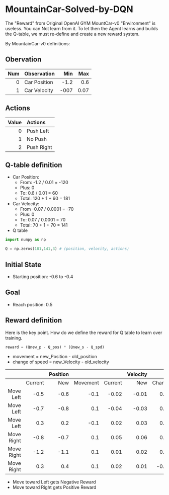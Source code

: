 # MountainCar-Solved-by-DQN

The "Reward" from Original OpenAI GYM MountCar-v0 "Environment" is useless.  You can Not learn from it.  To let then the Agent learns and builds the Q-table, we must re-define and create a new reward system.

By MountainCar-v0 definitions:
## Obervation
Num | Observation | Min | Max
--:|:--|--:|--:
0| Car Position | -1.2 | 0.6
1| Car Velocity | -007 | 0.07

## Actions
 Value | Actions
 --:|:--
 0 | Push Left
 1 | No Push
 2 | Push Right
 
## Q-table definition
* Car Position: 
  * From: -1.2 / 0.01 = -120
  * Plus: 0
  * To: 0.6 / 0.01 = 60
  * Total: 120 + 1 + 60 = 181
* Car Velocity:
  * From -0.07 / 0.0001 = -70
  * Plus: 0
  * To: 0.07 / 0.0001 = 70
  * Total: 70 + 1 + 70 = 141
* Q table
```python
import numpy as np

Q = np.zeros(181,141,3) # (position, velocity, actions)
```
## Initial State
* Starting position: -0.6 to -0.4

## Goal
* Reach position: 0.5

## Reward definition
Here is the key point.  How do we define the reward for Q table to learn over training.

```python
reward = (Qnew_p - Q_pos) * (Qnew_s - Q_spd)
```
* movement = new_Position - old_position
* change of speed = new_Velocity - old_velocity

|||Position|||Velocity||Reward|
|--:|--:|--:|--:|--:|--:|--:|--:|
||Current | New | Movement | Current | New | Change | Reward|
|Move Left|-0.5|-0.6|-0.1|-0.02|-0.01|0.01|-0.001000|
|Move Left|-0.7|-0.8| 0.1|-0.04|-0.03|0.01|-0.001000|
|Move Left| 0.3 |0.2 |-0.1|0.02| 0.03|0.01|-0.001000|
|Move Right|-0.8|-0.7| 0.1|0.05| 0.06|0.01| 0.001000|
|Move Right|-1.2|-1.1| 0.1|0.01| 0.02|0.01| 0.001000|
|Move Right| 0.3| 0.4| 0.1|0.02| 0.01|-0.01| -0.001000|

* Move toward Left gets Negative Reward 
* Move toward Right gets Positive Reward
